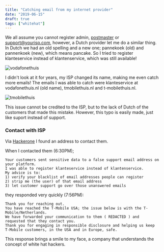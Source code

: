 ```yaml
---
title: "Catching email from my internet provider"
date: "2019-06-15"
draft: true
tags: ["whitehat"]
---
```


We all assume you cannot register admin,
[postmaster](https://webmasters.stackexchange.com/questions/2030/should-i-set-up-standard-email-accounts-what-are-they)
or support@yourisp.com,
however, a Dutch provider let me do a similar thing.
In Dutch we had an old spelling and a new one;
pannekoek (old) and pannenkoek (new), which means pancake.
So I tried to register klanteservice instead of klantenservice,
which was still available!

![vodafonethuis](/img/vodafonethuis.jpg "vodafonethuis")

I didn't look at it for years,
my ISP changed its name,
making me even catch more emails!
The emails I was able to catch were klanteservice at vodafonethuis.nl (old name),
tmobilethuis.nl and t-mobilethuis.nl.

![tmobilethuis](/img/tmobilethuis.jpg "tmobilethuis")


This issue cannot be credited to the ISP,
but to the lack of Dutch of the customers that made this mistake.
However, this typo is easily made, just like suport instead of support.

### Contact with ISP

Via [Hackerone](https://hackerone.com/tmobile) I found an address to contact them.

When I contacted them (6:30PM);
```
Your customers sent sensitive data to a false support email address on your platform.
I was able to register klanteservice instead of klantenservice.
My advice is to:
1) verify your blacklist of email addresses people can register
2) strip me (the user) of that email address
3) let customer support go over those unanswered emails
```

they responded very quickly (7:56PM):
```
Thank you for reaching out.
You have reached the T-Mobile USA; the issue below is with the T-Mobile/Netherlands.
We have forwarded your communication to them ( REDACTED ) and requested that they contact you.
Thank you for engaging in responsible disclosure and helping us keep T-Mobile customers, in the USA and in Europe, safe.
```

This response brings a smile to my face,
a company that understands the concept of white hat hackers.

